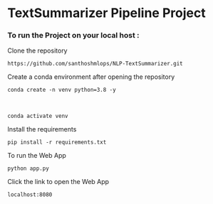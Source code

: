 # TextSummarizer Pipeline Project

 ### To run the Project on your local host : 

Clone the repository

    https://github.com/santhoshmlops/NLP-TextSummarizer.git
    
Create a conda environment after opening the repository

    conda create -n venv python=3.8 -y
    
 <br/>
    
    conda activate venv
    
    
Install the requirements

    pip install -r requirements.txt
    
    
To run the Web App 
    
    python app.py
    
    
 Click the link to open the Web App
 
    localhost:8080

